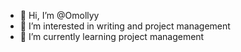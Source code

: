- 👋 Hi, I’m @Omollyy
- 👀 I’m interested in writing and project management
- 🌱 I’m currently learning project management


<!---
Omollyy/Omollyy is a ✨ special ✨ repository because its `README.md` (this file) appears on your GitHub profile.
You can click the Preview link to take a look at your changes.
--->
